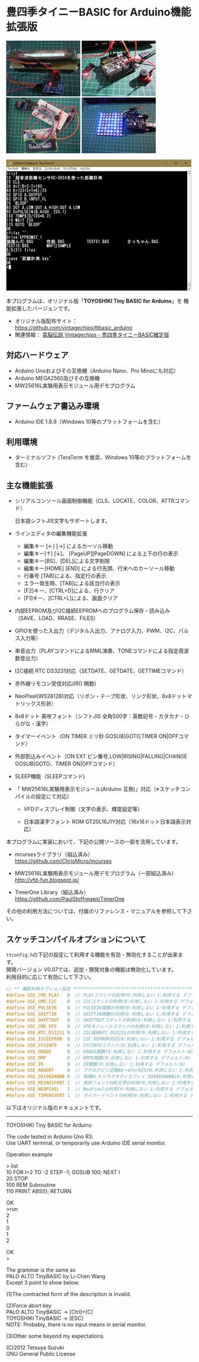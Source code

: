 # 豊四季タイニーBASIC for Arduino機能拡張版

![image](./image/top01.jpg) ![image](./image/top02.jpg) ![image](./image/top03.jpg) ![image](./image/top04.jpg)  

![image/screen.png](image/screen01.png)  

本プログラムは、オリジナル版「**TOYOSHIKI Tiny BASIC for Arduino**」を 機能拡張したバージョンです。  

- オリジナル版配布サイト：<https://github.com/vintagechips/ttbasic_arduino>
- ​関連情報：  [電脳伝説 Vintagechips - 豊四季タイニーBASIC確定版](https://vintagechips.wordpress.com/2015/12/06/%E8%B1%8A%E5%9B%9B%E5%AD%A3%E3%82%BF%E3%82%A4%E3%83%8B%E3%83%BCbasic%E7%A2%BA%E5%AE%9A%E7%89%88/)  

## 対応ハードウェア

- Arduino Unoおよびその互換機（Arduino Nano、Pro Minoにも対応）
- Arduino MEGA2560及びその互換機
- MW25616L実験用表示モジュール用デモプログラム

## ファームウェア書込み環境

- Arduino IDE 1.8.9（Windows 10等のプラットフォームを含む）

## 利用環境

- ターミナルソフト (TeraTerm を推奨、Windows 10等のプラットフォームを含む）

## 主な機能拡張

- シリアルコンソール画面制御機能（CLS、LOCATE、COLOR、ATTRコマンド）

  日本語シフトJIS文字もサポートします。

- ラインエディタの編集機能拡張

  - 編集キー [←] [→] によるカーソル移動
  - 編集キー[↑] [↓]、 [PageUP][PageDOWN] による上下の行の表示
  - 編集キー[BS]、[DEL]による文字削除
  - 編集キー[HOME] [END] による行先頭、行末へのカーソール移動
  - 行番号 [TAB]による、指定行の表示
  - エラー発生時、[TAB]による該当行の表示
  - [F2]キー、[CTRL+D]による、行クリア
  - [F1]キー、[CTRL+L]による、画面クリア

- 内部EEPROM及びI2C接続EEPROMへのプログラム保存・読み込み（SAVE、LOAD、RRASE、FILES）

- GPIOを使った入出力（デジタル入出力、アナログ入力、PWM、I2C、パルス入力等）

- 単音出力（PLAYコマンドによるMML演奏、TONEコマンドによる指定周波数音出力）

- I2C接続 RTC DS3231対応（SETDATE、GETDATE、GETTIMEコマンド）

- 赤外線リモコン受信対応(IR() 関数)

- NeoPixel(WS2812B)対応（リボン・テープ形状、リンク形状、8x8ドットマトリックス形状）

- 8x8ドット 美咲フォント（シフトJIS 全角500字：英数記号・カタカナ・ひらがな・漢字）

- タイマーイベント（ON TIMER ミリ秒 GOSUB|GOTO,TIMER ON|OFFコマンド）

- 外部割込みイベント（ON EXT ピン番号,LOW|RISING|FALLING|CHANGE GOSUB|GOTO、TIMER ON|OFFコマンド）

- SLEEP機能（SLEEPコマンド)

- 「 MW25616L実験用表示モジュール(Arduino 互換)」対応（※スケッチコンパイルの設定にて対応）

  - VFDディスプレイ制御（文字の表示、輝度設定等）

  - 日本語漢字フォント ROM GT20L16J1Y対応（16x16ドット日本語表示対応）
    ​

本プログラムに実装において、下記の公開ソースの一部を流用しています。  

- mcursesライブラリ（組込済み）  
<https://github.com/ChrisMicro/mcurses>

- MW25616L実験用表示モジュール用デモプログラム（一部組込済み）  
<http://vfd-fun.blogspot.jp/>

- TimerOne Library（組込済み）  
<https://github.com/PaulStoffregen/TimerOne>

その他の利用方法については、付属のリファレンス・マニュアルを参照して下さい。  

## スケッチコンパイルオプションについて

`ttconfig.h`の下記の設定にて利用する機能を有効・無効化することが出来ます。  
開発バージョン V0.07では、追加・開発対象の機能は無効化しています。  
利用目的に応じて有効にして下さい。  

```cpp
// ** 機能利用オプション設定 *************************************************
#define USE_CMD_PLAY   0  // PLAYコマンドの利用(0:利用しない 1:利用する デフォルト:0)
#define USE_CMD_I2C    0  // I2Cコマンドの利用(0:利用しない 1:利用する デフォルト:0)
#define USE_PULSEIN    0  // PULSEIN関数の利用(0:利用しない 1:利用する デフォルト:0)
#define USE_SHIFTIN    0  // SHIFTIN関数の利用(0:利用しない 1:利用する デフォルト:0)
#define USE_SHIFTOUT   0  // SHIFTOUTコマンドの利用(0:利用しない 1:利用する デフォルト:0)
#define USE_CMD_VFD    0  // VFDモジュールコマンドの利用(0:利用しない 1:利用する デフォルト:0)
#define USE_RTC_DS3231 0  // I2C接続RTC DS3231の利用(0:利用しない 1:利用する デフォルト:0)
#define USE_I2CEEPROM  0  // I2C EEPROM対応(0:利用しない 1:利用する デフォルト:0)
#define USE_SYSINFO    0  // SYSINFOコマンド(0:利用しない 1:利用する デフォルト:0)
#define USE_GRADE      0  // GRADE関数(0:利用しない 1:利用する デフォルト:0)
#define USE_DMP        0  // DMP$関数(0:利用しない 1:利用する デフォルト:0)
#define USE_IR         0  // IR関数(0:利用しない 1:利用する デフォルト:0)
#define USE_ANADEF     0  // アナログピン定数A0～A7orA15(0:利用しない 1:利用する デフォルト:1)
#define USE_SO1602AWWB 0  // 有機ELキャラクタディスプレイ SO1602AWWB(0:利用しない 1:利用する デフォルト:0)
#define USE_MISAKIFONT 1  // 美咲フォント500文字の利用(0:利用しない 1:利用する 2:非漢字のみ利用 デフォルト:1)
#define USE_NEOPIXEL   1  // NeoPixelの利用(0:利用しない 1:利用する デフォルト:1)
#define USE_TIMEREVENT 1  // タイマーイベントの利用(0:利用しない 1:利用する デフォルト:1)
```

以下はオリジナル版のドキュメントです。  

------

TOYOSHIKI Tiny BASIC for Arduino

The code tested in Arduino Uno R3.<br>
Use UART terminal, or temporarily use Arduino IDE serial monitor.

Operation example

&gt; list<br>
10 FOR I=2 TO -2 STEP -1; GOSUB 100; NEXT I<br>
20 STOP<br>
100 REM Subroutine<br>
110 PRINT ABS(I); RETURN

OK<br>
&gt;run<br>
2<br>
1<br>
0<br>
1<br>
2

OK<br>
&gt;

The grammar is the same as<br>
PALO ALTO TinyBASIC by Li-Chen Wang<br>
Except 3 point to show below.

(1)The contracted form of the description is invalid.

(2)Force abort key<br>
PALO ALTO TinyBASIC -> [Ctrl]+[C]<br>
TOYOSHIKI TinyBASIC -> [ESC]<br>
NOTE: Probably, there is no input means in serial monitor.

(3)Other some beyond my expectations.

(C)2012 Tetsuya Suzuki<br>
GNU General Public License
